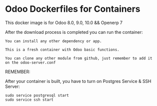Odoo Dockerfiles for Containers
========

This docker image is for Odoo 8.0, 9.0, 10.0 && Openerp 7

After the download process is completed you can run the container:

    You can install any other dependency or app.

    This is a fresh container with Odoo basic functions.

    You can clone any other module from github, just remember to add it
    on the odoo-server.conf 

REMEMBER:

After your container is built, you have to turn on Postgres Service & SSH Server:

    sudo service postgresql start
    sudo service ssh start
